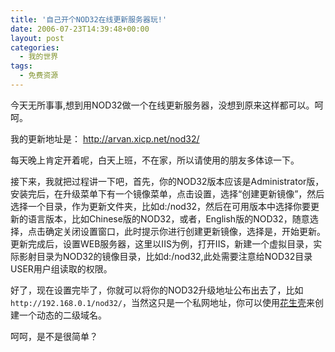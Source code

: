 ```yaml
---
title: '自己开个NOD32在线更新服务器玩!'
date: 2006-07-23T14:39:48+00:00
layout: post
categories:
  - 我的世界
tags:
  - 免费资源
---
```


今天无所事事,想到用NOD32做一个在线更新服务器，没想到原来这样都可以。呵呵。

我的更新地址是： <http://arvan.xicp.net/nod32/>

每天晚上肯定开着呢，白天上班，不在家，所以请使用的朋友多体谅一下。

接下来，我就把过程讲一下吧，首先，你的NOD32版本应该是Administrator版，安装完后，在升级菜单下有一个镜像菜单，点击设置，选择“创建更新镜像”，然后选择一个目录，作为更新文件夹，比如d:/nod32，然后在可用版本中选择你要更新的语言版本，比如Chinese版的NOD32，或者，English版的NOD32，随意选择，点击确定关闭设置窗口，此时提示你进行创建更新镜像，选择是，开始更新。更新完成后，设置WEB服务器，这里以IIS为例，打开IIS，新建一个虚拟目录，实际影射目录为NOD32的镜像目录，比如d:/nod32,此处需要注意给NOD32目录USER用户组读取的权限。

好了，现在设置完毕了，你就可以将你的NOD32升级地址公布出去了，比如 `http://192.168.0.1/nod32/`，当然这只是一个私网地址，你可以使用[花生壳](http://www.oray.net)来创建一个动态的二级域名。

呵呵，是不是很简单？